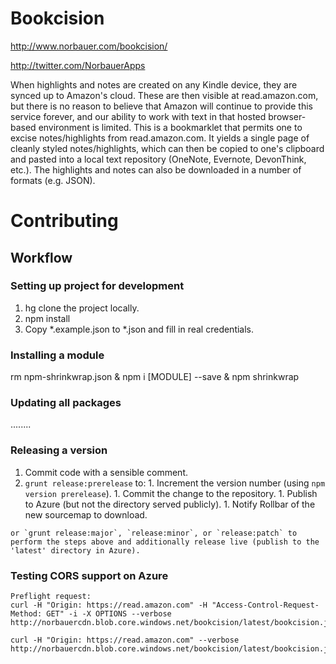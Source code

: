 # Bookcision

http://www.norbauer.com/bookcision/

http://twitter.com/NorbauerApps

When highlights and notes are created on any Kindle device, they are synced up to Amazon's cloud. These are then visible at read.amazon.com, but there is no reason to believe that Amazon will continue to provide this service forever, and our ability to work with text in that hosted browser-based environment is limited. This is a bookmarklet that permits one to excise notes/highlights from read.amazon.com. It yields a single page of cleanly styled notes/highlights, which can then be copied to one's clipboard and pasted into a local text repository (OneNote, Evernote, DevonThink, etc.). The highlights and notes can also be downloaded in a number of formats (e.g. JSON).

# Contributing

## Workflow

### Setting up project for development

  1. hg clone the project locally.
  1. npm install
  1. Copy *.example.json to *.json and fill in real credentials.

### Installing a module

rm npm-shrinkwrap.json & npm i [MODULE] --save & npm shrinkwrap

### Updating all packages

........

### Releasing a version

  1. Commit code with a sensible comment.
  1. `grunt release:prerelease` to:
    1. Increment the version number (using `npm version prerelease`).
    1. Commit the change to the repository.
    1. Publish to Azure (but not the directory served publicly).
    1. Notify Rollbar of the new sourcemap to download.

    or `grunt release:major`, `release:minor`, or `release:patch` to perform the steps above and additionally release live (publish to the 'latest' directory in Azure).

### Testing CORS support on Azure

```
Preflight request:
curl -H "Origin: https://read.amazon.com" -H "Access-Control-Request-Method: GET" -i -X OPTIONS --verbose http://norbauercdn.blob.core.windows.net/bookcision/latest/bookcision.js
```
```
curl -H "Origin: https://read.amazon.com" --verbose http://norbauercdn.blob.core.windows.net/bookcision/latest/bookcision.js
```